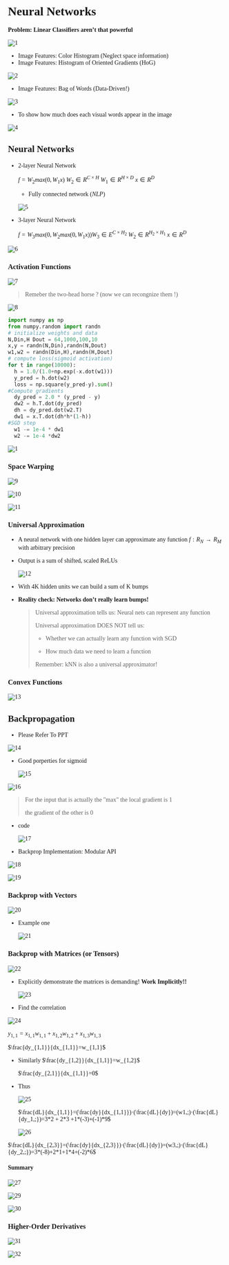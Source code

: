<font face = 'Times New Roman'>

# Neural Networks

**Problem: Linear Classifiers aren’t that powerful**

![1](1.png)

* Image Features: Color Histogram (Neglect space information)
* Image Features: Histogram of Oriented Gradients (HoG)

![2](2.png)

* Image Features: Bag of Words (Data-Driven!)

![3](3.png)

* To show how much does each visual words appear in the image 

![4](4.png)

## Neural Networks

* 2-layer Neural Network

  $f = W_2 max(0,W_1x)$   $W_2 \in R^{C\times H}$   $W_1 \in R^{H\times D}$   $x\in R^D$​​

  * Fully connected network $(NLP)$

  ![5](5.png)

* 3-layer Neural Network

  $f = W_3 max(0,W_2 max(0,W_1 x))$​ $W_3 \in E^{C\times H_2}$  $W_2 \in R^{H_2\times H_1}$  $x\in R^D$

![6](6.png)

### Activation Functions

![7](7.png)

> Remeber the two-head horse ? (now we can recongnize them !)

![8](8.png)

```python
import numpy as np
from numpy.random import randn
# initialize weights and data
N,Din,H Dout = 64,1000,100,10
x,y = randn(N,Din),randn(N,Dout)
w1,w2 = randn(Din,H),randn(H,Dout)
# compute loss(sigmoid activation)
for t in range(10000):
  h = 1.0/(1.0+np.exp(-x.dot(w1)))
  y_pred = h.dot(w2)
  loss = np.square(y_pred-y).sum()
#Compute gradients
  dy_pred = 2.0 * (y_pred - y)
  dw2 = h.T.dot(dy_pred)
  dh = dy_pred.dot(w2.T)
  dw1 = x.T.dot(dh*h*(1-h))
#SGD step
  w1 -= 1e-4 * dw1
  w2 -= 1e-4 *dw2
```

![1](1.jpg)

### Space Warping

![9](9.png)

![10](10.png)

![11](11.png)

### Universal Approximation

* A neural network with one hidden layer can approximate any function $f: R_N \to R_M$ with arbitrary precision

* Output is a sum of shifted, scaled ReLUs

  ![12](12.png)

* With 4K hidden units we can build a sum of K bumps

* **Reality check: Networks don’t really learn bumps!**

  > Universal approximation tells us: Neural nets can represent any function
  >
  > Universal approximation DOES NOT tell us:
  >
  > * Whether we can actually learn any function with SGD
  >
  > - How much data we need to learn a function
  >
  > Remember: kNN is also a universal approximator!

### Convex Functions

![13](13.png)

## Backpropagation

* Please Refer To PPT

![14](14.png)

* Good porperties for sigmoid

  ![15](15.png)

![16](16.png)

> For the input that is actually the "max" the local gradient is 1
>
> the gradient of the other is 0

* code

  ![17](17.png)

* Backprop Implementation: Modular API

![18](18.png)

![19](19.png)

### Backprop with Vectors

![20](20.png)

* Example one

  ![21](21.png)

### Backprop with Matrices (or Tensors)

![22](22.png)

* Explicitly demonstrate the matrices is demanding! **Work Implicitly!!**

  ![23](23.png)

* Find the correlation

![24](24.png)

$y_{1,1}=x_{1,1}w_{1,1}+x_{1,2}w_{1,2}+x_{1,3}w_{1,3}$

$\frac{dy_{1,1}}{dx_{1,1}}=w_{1,1}$​

* Similarly $\frac{dy_{1,2}}{dx_{1,1}}=w_{1,2}$​  

  $\frac{dy_{2,1}}{dx_{1,1}}=0$​ 

* Thus 

  ![25](25.png)

  $\frac{dL}{dx_{1,1}}=(\frac{dy}{dx_{1,1}})·(\frac{dL}{dy})=(w1,;)·(\frac{dL}{dy_1,;})=3*2 + 2*3 +1*(-3)+(-1)*9$ ​

  ![26](26.png)

  

  

$\frac{dL}{dx_{2,3}}=(\frac{dy}{dx_{2,3}})·(\frac{dL}{dy})=(w3,;)·(\frac{dL}{dy_2,;})=3*(-8)+2*1+1*4+(-2)*6$​

#### Summary

![27](27.png)

![29](29.png)

![30](30.png)

### Higher-Order Derivatives

 ![31](31.png)

![32](32.png)

</font>
